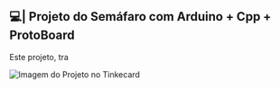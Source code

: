 ## 💻| Projeto do Semáfaro com Arduino + Cpp + ProtoBoard

  Este projeto, tra

![Imagem do Projeto no Tinkecard](https://github.com/user-attachments/assets/49206bc0-7cde-4ada-b7f5-ab6e50eed3be)
